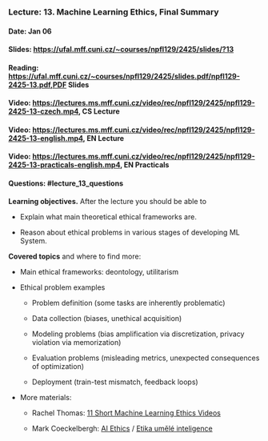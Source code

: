### Lecture: 13. Machine Learning Ethics, Final Summary
#### Date: Jan 06
#### Slides: https://ufal.mff.cuni.cz/~courses/npfl129/2425/slides/?13
#### Reading: https://ufal.mff.cuni.cz/~courses/npfl129/2425/slides.pdf/npfl129-2425-13.pdf,PDF Slides
#### Video: https://lectures.ms.mff.cuni.cz/video/rec/npfl129/2425/npfl129-2425-13-czech.mp4, CS Lecture
#### Video: https://lectures.ms.mff.cuni.cz/video/rec/npfl129/2425/npfl129-2425-13-english.mp4, EN Lecture
#### Video: https://lectures.ms.mff.cuni.cz/video/rec/npfl129/2425/npfl129-2425-13-practicals-english.mp4, EN Practicals
#### Questions: #lecture_13_questions

**Learning objectives.** After the lecture you should be able to

- Explain what main theoretical ethical frameworks are.

- Reason about ethical problems in various stages of developing ML System.

**Covered topics** and where to find more:

- Main ethical frameworks: deontology, utilitarism

- Ethical problem examples

  - Problem definition (some tasks are inherently problematic)

  - Data collection (biases, unethical acquisition)

  - Modeling problems (bias amplification via discretization, privacy violation via memorization)

  - Evaluation problems (misleading metrics, unexpected consequences of optimization)

  - Deployment (train-test mismatch, feedback loops)

- More materials:

  - Rachel Thomas: [11 Short Machine Learning Ethics Videos](https://www.youtube.com/playlist?list=PLtmWHNX-gukIU6V33Bc8eP8OD41I4GywR)

  - Mark Coeckelbergh: [AI Ethics](https://mitpress.mit.edu/9780262538190/ai-ethics) / [Etika umělé inteligence](https://www.databazeknih.cz/knihy/etika-umele-inteligence-516976)
